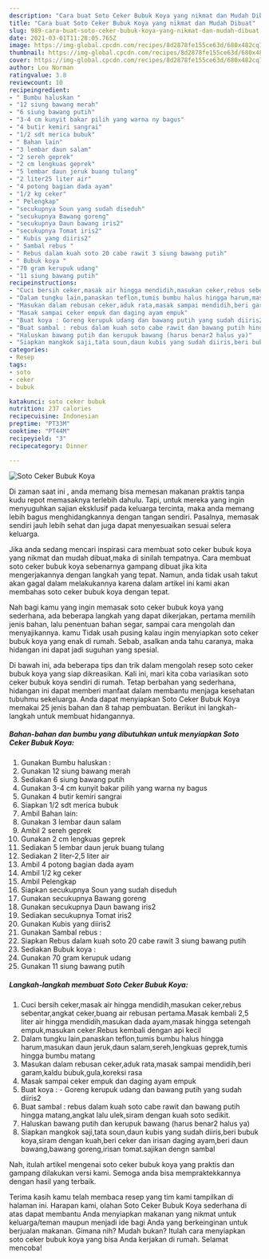 ```yaml
---
description: "Cara buat Soto Ceker Bubuk Koya yang nikmat dan Mudah Dibuat"
title: "Cara buat Soto Ceker Bubuk Koya yang nikmat dan Mudah Dibuat"
slug: 989-cara-buat-soto-ceker-bubuk-koya-yang-nikmat-dan-mudah-dibuat
date: 2021-03-01T11:28:05.765Z
image: https://img-global.cpcdn.com/recipes/8d2878fe155ce63d/680x482cq70/soto-ceker-bubuk-koya-foto-resep-utama.jpg
thumbnail: https://img-global.cpcdn.com/recipes/8d2878fe155ce63d/680x482cq70/soto-ceker-bubuk-koya-foto-resep-utama.jpg
cover: https://img-global.cpcdn.com/recipes/8d2878fe155ce63d/680x482cq70/soto-ceker-bubuk-koya-foto-resep-utama.jpg
author: Lou Norman
ratingvalue: 3.8
reviewcount: 10
recipeingredient:
- " Bumbu haluskan "
- "12 siung bawang merah"
- "6 siung bawang putih"
- "3-4 cm kunyit bakar pilih yang warna ny bagus"
- "4 butir kemiri sangrai"
- "1/2 sdt merica bubuk"
- " Bahan lain"
- "3 lembar daun salam"
- "2 sereh geprek"
- "2 cm lengkuas geprek"
- "5 lembar daun jeruk buang tulang"
- "2 liter25 liter air"
- "4 potong bagian dada ayam"
- "1/2 kg ceker"
- " Pelengkap"
- "secukupnya Soun yang sudah diseduh"
- "secukupnya Bawang goreng"
- "secukupnya Daun bawang iris2"
- "secukupnya Tomat iris2"
- " Kubis yang diiris2"
- " Sambal rebus "
- " Rebus dalam kuah soto 20 cabe rawit 3 siung bawang putih"
- " Bubuk koya "
- "70 gram kerupuk udang"
- "11 siung bawang putih"
recipeinstructions:
- "Cuci bersih ceker,masak air hingga mendidih,masukan ceker,rebus sebentar,angkat ceker,buang air rebusan pertama.Masak kembali 2,5 liter air hingga mendidih,masukan dada ayam,masak hingga setengah empuk,masukan ceker.Rebus kembali dengan api kecil"
- "Dalam tungku lain,panaskan teflon,tumis bumbu halus hingga harum,masukan daun jeruk,daun salam,sereh,lengkuas geprek,tumis hingga bumbu matang"
- "Masukan dalam rebusan ceker,aduk rata,masak sampai mendidih,beri garam,kaldu bubuk,gula,koreksi rasa"
- "Masak sampai ceker empuk dan daging ayam empuk"
- "Buat koya : Goreng kerupuk udang dan bawang putih yang sudah diiris2"
- "Buat sambal : rebus dalam kuah soto cabe rawit dan bawang putih hingga matang,angkat lalu ulek,siram dengan kuah soto sedikit."
- "Haluskan bawang putih dan kerupuk bawang (harus benar2 halus ya)"
- "Siapkan mangkok saji,tata soun,daun kubis yang sudah diiris,beri bubuk koya,siram dengan kuah,beri ceker dan irisan daging ayam,beri daun bawang,bawang goreng,irisan tomat.sajikan dengn sambal"
categories:
- Resep
tags:
- soto
- ceker
- bubuk

katakunci: soto ceker bubuk 
nutrition: 237 calories
recipecuisine: Indonesian
preptime: "PT33M"
cooktime: "PT44M"
recipeyield: "3"
recipecategory: Dinner

---
```



![Soto Ceker Bubuk Koya](https://img-global.cpcdn.com/recipes/8d2878fe155ce63d/680x482cq70/soto-ceker-bubuk-koya-foto-resep-utama.jpg)

Di zaman  saat ini , anda memang bisa memesan makanan praktis tanpa kudu repot memasaknya terlebih dahulu. Tapi, untuk mereka yang ingin menyuguhkan sajian eksklusif pada keluarga tercinta, maka anda memang lebih bagus menghidangkannya dengan tangan sendiri. Pasalnya, memasak sendiri jauh lebih sehat dan juga dapat menyesuaikan sesuai selera keluarga.

Jika anda sedang mencari inspirasi cara membuat soto ceker bubuk koya yang nikmat dan mudah dibuat,maka di sinilah tempatnya. Cara membuat soto ceker bubuk koya  sebenarnya gampang dibuat jika kita mengerjakannya dengan langkah yang tepat. Namun, anda tidak usah takut akan gagal dalam melakukannya 
karena dalam artikel ini kami akan membahas soto ceker bubuk koya dengan tepat.  



Nah bagi kamu yang ingin memasak soto ceker bubuk koya yang sederhana, ada beberapa langkah yang dapat dikerjakan, pertama memilih jenis bahan, lalu penentuan bahan segar, sampai cara mengolah dan menyajikannya. kamu Tidak usah pusing kalau ingin menyiapkan soto ceker bubuk koya yang enak di rumah. Sebab, asalkan anda  tahu caranya, maka hidangan ini dapat jadi suguhan yang spesial.

Di bawah ini, ada beberapa tips dan trik dalam mengolah resep soto ceker bubuk koya yang siap dikreasikan. Kali ini, mari kita coba variasikan soto ceker bubuk koya sendiri di rumah. Tetap berbahan yang sederhana, hidangan ini dapat memberi manfaat dalam membantu menjaga kesehatan tubuhmu sekeluarga. Anda dapat menyiapkan Soto Ceker Bubuk Koya memakai 25 jenis bahan dan 8 tahap pembuatan. Berikut ini langkah-langkah untuk membuat hidangannya.

<!--inarticleads1-->

##### Bahan-bahan dan bumbu yang dibutuhkan untuk menyiapkan Soto Ceker Bubuk Koya:

1. Gunakan  Bumbu haluskan :
1. Gunakan 12 siung bawang merah
1. Sediakan 6 siung bawang putih
1. Gunakan 3-4 cm kunyit bakar pilih yang warna ny bagus
1. Gunakan 4 butir kemiri sangrai
1. Siapkan 1/2 sdt merica bubuk
1. Ambil  Bahan lain:
1. Gunakan 3 lembar daun salam
1. Ambil 2 sereh geprek
1. Gunakan 2 cm lengkuas geprek
1. Sediakan 5 lembar daun jeruk buang tulang
1. Sediakan 2 liter-2,5 liter air
1. Ambil 4 potong bagian dada ayam
1. Ambil 1/2 kg ceker
1. Ambil  Pelengkap
1. Siapkan secukupnya Soun yang sudah diseduh
1. Gunakan secukupnya Bawang goreng
1. Gunakan secukupnya Daun bawang iris2
1. Sediakan secukupnya Tomat iris2
1. Gunakan  Kubis yang diiris2
1. Gunakan  Sambal rebus :
1. Siapkan  Rebus dalam kuah soto 20 cabe rawit 3 siung bawang putih
1. Sediakan  Bubuk koya :
1. Gunakan 70 gram kerupuk udang
1. Gunakan 11 siung bawang putih




<!--inarticleads2-->

##### Langkah-langkah membuat Soto Ceker Bubuk Koya:

1. Cuci bersih ceker,masak air hingga mendidih,masukan ceker,rebus sebentar,angkat ceker,buang air rebusan pertama.Masak kembali 2,5 liter air hingga mendidih,masukan dada ayam,masak hingga setengah empuk,masukan ceker.Rebus kembali dengan api kecil
1. Dalam tungku lain,panaskan teflon,tumis bumbu halus hingga harum,masukan daun jeruk,daun salam,sereh,lengkuas geprek,tumis hingga bumbu matang
1. Masukan dalam rebusan ceker,aduk rata,masak sampai mendidih,beri garam,kaldu bubuk,gula,koreksi rasa
1. Masak sampai ceker empuk dan daging ayam empuk
1. Buat koya : - Goreng kerupuk udang dan bawang putih yang sudah diiris2
1. Buat sambal : rebus dalam kuah soto cabe rawit dan bawang putih hingga matang,angkat lalu ulek,siram dengan kuah soto sedikit.
1. Haluskan bawang putih dan kerupuk bawang (harus benar2 halus ya)
1. Siapkan mangkok saji,tata soun,daun kubis yang sudah diiris,beri bubuk koya,siram dengan kuah,beri ceker dan irisan daging ayam,beri daun bawang,bawang goreng,irisan tomat.sajikan dengn sambal




Nah, itulah artikel mengenai  soto ceker bubuk koya  yang praktis dan gampang dilakukan versi kami. Semoga anda bisa mempraktekkannya dengan hasil yang terbaik. 

Terima kasih kamu telah membaca resep yang tim kami tampilkan di halaman ini. Harapan kami, olahan  Soto Ceker Bubuk Koya sederhana di atas dapat membantu Anda menyiapkan makanan yang nikmat untuk keluarga/teman maupun menjadi ide bagi Anda yang berkeinginan untuk berjualan makanan. Gimana nih? Mudah bukan? Itulah cara menyiapkan soto ceker bubuk koya yang bisa Anda kerjakan di rumah. Selamat mencoba!

